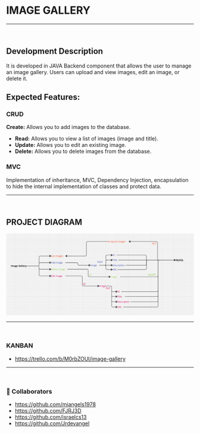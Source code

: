# IMAGE GALLERY
<hr>

<br>

## Development Description

It is developed in JAVA Backend component that allows the user to manage an image gallery. Users can upload and view images, edit an image, or delete it.

## Expected Features:

### CRUD

**Create:** Allows you to add images to the database.
- **Read:** Allows you to view a list of images (image and title). 
- **Update:** Allows you to edit an existing image.
- **Delete:** Allows you to delete images from the database.

### MVC
Implementation of inheritance, MVC, Dependency Injection, encapsulation to hide the internal implementation of classes and protect data.
<hr>

<br>

## PROJECT DIAGRAM
![Flowchart](./images/image.png)
<hr>
<br>

### KANBAN
- https://trello.com/b/M0rbZOUl/image-gallery

<hr>

<br>

### 👥 Collaborators

- https://github.com/miangels1978
- https://github.com/FJRJ3D
- https://github.com/israelcs13
- https://github.com/Jrdevangel